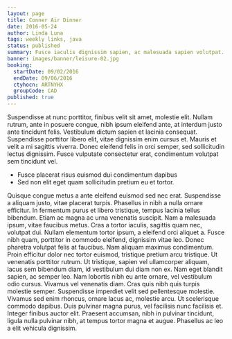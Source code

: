 ```yaml
---
layout: page
title: Conner Air Dinner
date: 2016-05-24
author: Linda Luna
tags: weekly links, java
status: published
summary: Fusce iaculis dignissim sapien, ac malesuada sapien volutpat.
banner: images/banner/leisure-02.jpg
booking:
  startDate: 09/02/2016
  endDate: 09/06/2016
  ctyhocn: ARTNYHX
  groupCode: CAD
published: true
---
```

Suspendisse at nunc porttitor, finibus velit sit amet, molestie elit. Nullam rutrum, ante in posuere congue, nibh ipsum eleifend ante, at interdum justo ante tincidunt felis. Vestibulum dictum sapien et lacinia consequat. Suspendisse porttitor libero elit, vitae dignissim enim cursus et. Mauris et velit a mi sagittis viverra. Donec eleifend felis in orci semper, sed sollicitudin lectus dignissim. Fusce vulputate consectetur erat, condimentum volutpat sem tincidunt vel.

* Fusce placerat risus euismod dui condimentum dapibus
* Sed non elit eget quam sollicitudin pretium eu et tortor.

Quisque congue metus a ante eleifend euismod sed nec erat. Suspendisse a aliquam justo, vitae placerat turpis. Phasellus in nibh a nulla ornare efficitur. In fermentum purus et libero tristique, tempus lacinia tellus bibendum. Etiam ac magna ac urna venenatis suscipit. Nam a malesuada ipsum, vitae faucibus metus. Cras a tortor iaculis, sagittis quam nec, volutpat dui. Nullam elementum tortor ipsum, a eleifend orci aliquet a. Fusce nibh quam, porttitor in commodo eleifend, dignissim vitae leo. Donec pharetra volutpat felis at faucibus. Nam aliquam maximus condimentum. Proin efficitur dolor nec tortor euismod, tristique pretium arcu tristique. Ut venenatis porttitor rutrum.
Ut tristique, sapien vel ullamcorper aliquam, lacus sem bibendum diam, id vestibulum dui diam non ex. Nam eget blandit sapien, ac semper leo. Nam lobortis nibh eu ante ornare, vel vestibulum odio cursus. Vivamus vel venenatis diam. Cras quis nibh quis turpis molestie semper. Suspendisse imperdiet velit sed pellentesque molestie. Vivamus sed enim rhoncus, ornare lacus ac, molestie arcu. Ut scelerisque commodo dapibus. Duis pulvinar magna purus, vel facilisis nunc facilisis et. Integer finibus auctor elit. Praesent accumsan, nibh in pulvinar tincidunt, ligula nulla pulvinar nibh, at tempus tortor magna et augue. Phasellus ac leo a elit vehicula dignissim.
